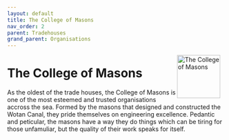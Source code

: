 ```yaml
---
layout: default
title: The College of Masons
nav_order: 2
parent: Tradehouses
grand_parent: Organisations
---
```

<img src="/shysba/img/masons.png"
     alt="The College of Masons"
     style="float: right; margin-right: 10px; width: 100px;" />

# The College of Masons

As the oldest of the trade houses, the College of Masons is one of the most esteemed and trusted organisations accross the sea. Formed by the masons that designed and constructed the Wotan Canal, they pride themselves on engineering excellence. Pedantic and peticular, the masons have a way they do things which can be tiring for those unfamuliar, but the quality of their work speaks for itself.
